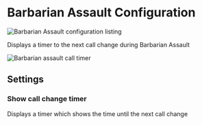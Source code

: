 # Barbarian Assault Configuration

![Barbarian Assault configuration listing](https://i.imgur.com/DB0Dlxo.png)

Displays a timer to the next call change during Barbarian Assault

![Barbarian assault call timer](https://user-images.githubusercontent.com/5100085/34859723-ad26520e-f71d-11e7-95bf-e09d66cba9d9.png)

## Settings

### Show call change timer

Displays a timer which shows the time until the next call change